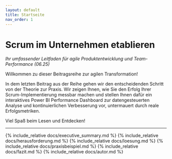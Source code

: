 ```yaml
---
layout: default
title: Startseite
nav_order: 1
---
```


# Scrum im Unternehmen etablieren

*Ihr umfassender Leitfaden für agile Produktentwicklung und Team-Performance (06.25)* 

Willkommen zu dieser Beitragsreihe zur agilen Transformation!

In dem letzten Beitrag aus der Reihe gehen wir den entscheidenden Schritt von der Theorie zur Praxis. Wir zeigen Ihnen, wie Sie den Erfolg Ihrer Scrum-Implementierung messbar machen und stellen Ihnen dafür ein interaktives Power BI Performance Dashboard zur datengesteuerten Analyse und kontinuierlichen Verbesserung vor, untermauert durch reale Erfolgsmetriken.

Viel Spaß beim Lesen und Entdecken!

----
{% include_relative docs/executive_summary.md %}
{% include_relative docs/herausforderung.md %}
{% include_relative docs/loesung.md %}
{% include_relative docs/praxisbeispiel.md %}
{% include_relative docs/fazit.md %}
{% include_relative docs/autor.md %}